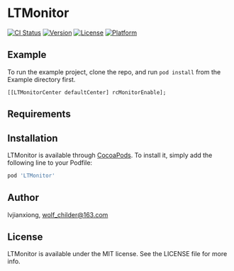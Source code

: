 # LTMonitor

[![CI Status](https://img.shields.io/travis/wolf_childer@163.com/LTMonitor.svg?style=flat)](https://travis-ci.org/wolf_childer@163.com/LTMonitor)
[![Version](https://img.shields.io/cocoapods/v/LTMonitor.svg?style=flat)](https://cocoapods.org/pods/LTMonitor)
[![License](https://img.shields.io/cocoapods/l/LTMonitor.svg?style=flat)](https://cocoapods.org/pods/LTMonitor)
[![Platform](https://img.shields.io/cocoapods/p/LTMonitor.svg?style=flat)](https://cocoapods.org/pods/LTMonitor)

## Example

To run the example project, clone the repo, and run `pod install` from the Example directory first.

```
[[LTMonitorCenter defaultCenter] rcMonitorEnable];
```
## Requirements

## Installation

LTMonitor is available through [CocoaPods](https://cocoapods.org). To install
it, simply add the following line to your Podfile:

```ruby
pod 'LTMonitor'
```

## Author

lvjianxiong, wolf_childer@163.com

## License

LTMonitor is available under the MIT license. See the LICENSE file for more info.
